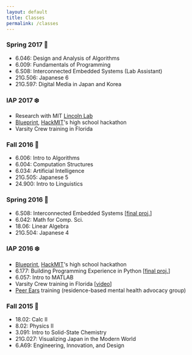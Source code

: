 ```yaml
---
layout: default
title: Classes
permalink: /classes
---
```


### Spring 2017 :cherry_blossom:
- 6.046: Design and Analysis of Algorithms
- 6.009: Fundamentals of Programming
- 6.S08: Interconnected Embedded Systems (Lab Assistant)
- 21G.506: Japanese 6
- 21G.597: Digital Media in Japan and Korea

### IAP 2017 :snowflake:
- Research with MIT [Lincoln Lab](https://www.ll.mit.edu/employment/division6.html)
- [Blueprint](https://blueprint.hackmit.org/), [HackMIT](https://hackmit.org/)'s high school hackathon
- Varsity Crew training in Florida

### Fall 2016 :fallen_leaf:
- 6.006: Intro to Algorithms
- 6.004: Computation Structures
- 6.034: Artificial Intelligence
- 21G.505: Japanese 5
- 24.900: Intro to Linguistics

### Spring 2016 :cherry_blossom:
- 6.S08: Interconnected Embedded Systems [[final proj.](https://github.com/cmnord/teensytrivia)]
- 6.042: Math for Comp. Sci.
- 18.06: Linear Algebra
- 21G.504: Japanese 4

### IAP 2016 :snowflake:
- [Blueprint](https://blueprint.hackmit.org/), [HackMIT](https://hackmit.org/)'s high school hackathon
- 6.177: Building Programming Experience in Python [[final proj.](https://github.com/cmnord/infinite-runner)]
- 6.057: Intro to MATLAB
- Varsity Crew training in Florida [[video](https://youtu.be/HyT_vWBE-j0)]
- [Peer Ears](https://mitpeerears.org/) training (residence-based mental health advocacy group)

### Fall 2015 :fallen_leaf:
- 18.02: Calc II
- 8.02: Physics II
- 3.091: Intro to Solid-State Chemistry
- 21G.027: Visualizing Japan in the Modern World
- 6.A69: Engineering, Innovation, and Design
